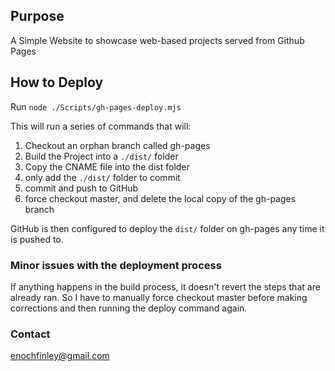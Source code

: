 ## Purpose
A Simple Website to showcase web-based projects served from Github Pages

## How to Deploy
Run `node ./Scripts/gh-pages-deploy.mjs`

This will run a series of commands that will:

1. Checkout an orphan branch called gh-pages
2. Build the Project into a `./dist/` folder
3. Copy the CNAME file into the dist folder
4. only add the `./dist/` folder to commit
5. commit and push to GitHub
6. force checkout master, and delete the local copy of the gh-pages branch

GitHub is then configured to deploy the `dist/` folder on gh-pages any time it is pushed to.

### Minor issues with the deployment process

If anything happens in the build process, it doesn't revert the steps that are already ran. So I have to manually force checkout master before making corrections
and then running the deploy command again.


### Contact
enochfinley@gmail.com
